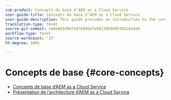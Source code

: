 ```yaml
---
sub-product: Concepts de base d’AEM as a Cloud Service
user-guide-title: Concepts de base d’AEM as a Cloud Service
user-guide-description: This guide provides an introduction to the core concepts of Experience Manager as a Cloud Service, including the architecture of the new service.
translation-type: tm+mt
source-git-commit: c6de895d9d7e876096efe98238b9b0558224a4e6
workflow-type: tm+mt
source-wordcount: '37'
ht-degree: 100%

---
```



# Concepts de base {#core-concepts}

+ [Concepts de base d’AEM as a Cloud Service](/help/core-concepts/home.md)
+ [Présentation de l’architecture d’AEM as a Cloud Service](architecture.md)